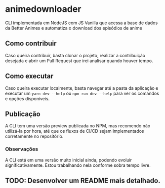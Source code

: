 # animedownloader
CLI implementada em NodeJS com JS Vanilla que acessa a base de dados da Better Animes e automatiza o download dos episódios de anime

## Como contribuir
Caso queira contribuir, basta clonar o projeto, realizar a contribuição desejada e abrir um Pull Request que irei analisar quando houver tempo. 

## Como executar
Caso queira executar localmente, basta navegar até a pasta da aplicação e executar um ``yarn dev --help`` ou ``npm run dev --help`` para ver os comandos
e opções disponíveis.

## Publicação
A CLI tem uma versão preview publicada no NPM, mas recomendo não utilizá-la por hora, até que os fluxos de CI/CD sejam implementados corretamente no repositório.

### Observações
A CLI está em uma versão muito inicial ainda, podendo evoluir significativamente. Estou trabalhando nela conforme sobra tempo livre.



## TODO: Desenvolver um README mais detalhado.
